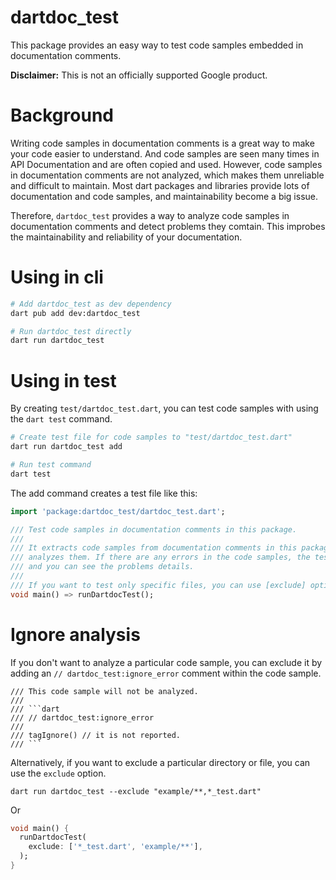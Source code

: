 # dartdoc_test

This package provides an easy way to test code samples embedded in documentation comments.

**Disclaimer:** This is not an officially supported Google product.

# Background

Writing code samples in documentation comments is a great way to make your code easier to understand.
And code samples are seen many times in API Documentation and are often copied and used.
However, code samples in documentation comments are not analyzed, which makes them unreliable and difficult to maintain.
Most dart packages and libraries provide lots of documentation and code samples, and maintainability become a big issue.

Therefore, `dartdoc_test` provides a way to analyze code samples in documentation comments and detect problems they comtain. This improbes the maintainability and reliability of your documentation.

# Using in cli

```bash
# Add dartdoc_test as dev dependency
dart pub add dev:dartdoc_test

# Run dartdoc_test directly
dart run dartdoc_test
```

# Using in test

By creating `test/dartdoc_test.dart`, you can test code samples with using the `dart test` command.

```bash
# Create test file for code samples to "test/dartdoc_test.dart"
dart run dartdoc_test add

# Run test command
dart test
```

The add command creates a test file like this:

```dart
import 'package:dartdoc_test/dartdoc_test.dart';

/// Test code samples in documentation comments in this package.
///
/// It extracts code samples from documentation comments in this package and
/// analyzes them. If there are any errors in the code samples, the test will fail
/// and you can see the problems details.
///
/// If you want to test only specific files, you can use [exclude] options.
void main() => runDartdocTest();

```

# Ignore analysis

If you don't want to analyze a particular code sample, you can exclude it by adding an `// dartdoc_test:ignore_error` comment within the code sample.

````
/// This code sample will not be analyzed.
///
/// ```dart
/// // dartdoc_test:ignore_error
///
/// tagIgnore() // it is not reported.
/// ```
````

Alternatively, if you want to exclude a particular directory or file, you can use the `exclude` option.

```
dart run dartdoc_test --exclude "example/**,*_test.dart"
```

Or

```dart
void main() {
  runDartdocTest(
    exclude: ['*_test.dart', 'example/**'],
  );
}
```
